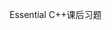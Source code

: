 <!--
 * @Author: Beihuang
 * @Github: https://github.com/lwqworld
 * @Date: 2020-07-25 17:16:29
 * @LastEditors: Beihuang
 * @LastEditTime: 2020-07-25 17:17:05
 * @FilePath: /Cpp_pj/Essential_C/README.md
--> 
Essential C++课后习题